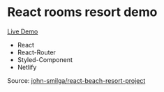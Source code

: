 # React rooms resort demo

[Live Demo](https://react-rooms-resort-demo.netlify.app/)

- React
- React-Router
- Styled-Component
- Netlify

Source: [john-smilga/react-beach-resort-project](https://github.com/john-smilga/react-beach-resort-project)